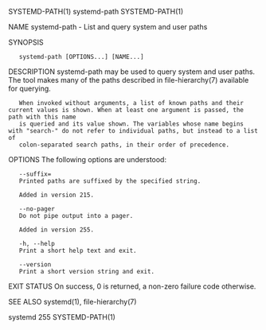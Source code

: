 SYSTEMD-PATH(1)								 systemd-path							       SYSTEMD-PATH(1)

NAME
       systemd-path - List and query system and user paths

SYNOPSIS

       systemd-path [OPTIONS...] [NAME...]

DESCRIPTION
       systemd-path may be used to query system and user paths. The tool makes many of the paths described in file-hierarchy(7) available for querying.

       When invoked without arguments, a list of known paths and their current values is shown. When at least one argument is passed, the path with this name
       is queried and its value shown. The variables whose name begins with "search-" do not refer to individual paths, but instead to a list of
       colon-separated search paths, in their order of precedence.

OPTIONS
       The following options are understood:

       --suffix=
	   Printed paths are suffixed by the specified string.

	   Added in version 215.

       --no-pager
	   Do not pipe output into a pager.

	   Added in version 255.

       -h, --help
	   Print a short help text and exit.

       --version
	   Print a short version string and exit.

EXIT STATUS
       On success, 0 is returned, a non-zero failure code otherwise.

SEE ALSO
       systemd(1), file-hierarchy(7)

systemd 255																       SYSTEMD-PATH(1)
